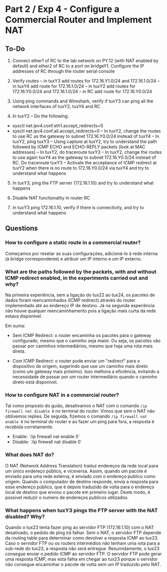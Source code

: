 # Part 2 / Exp 4 - Configure a Commercial Router and Implement NAT

## To-Do

1. Connect ether1 of RC to the lab network on PY.12 (with NAT enabled by default) and ether2 of RC to a port on bridgeY1. Configure the IP addresses of RC through the router serial console

2. Verify routes
– in tuxY3 add routes for 172.16.Y1.0/24 and 172.16.1.0/24
– in tuxY4 add route for 172.16.1.0/24
– in tuxY2 add routes for 172.16.Y0.0/24 and 172.16.1.0/24
– in RC add route for 172.16.Y0.0/24

3. Using ping commands and Wireshark, verify if tuxY3 can ping all the network interfaces of tuxY2, tuxY4 and RC

4. In tuxY2
– Do the following:
  - sysctl net.ipv4.conf.eth1.accept_redirects=0
  - sysctl net.ipv4.conf.all.accept_redirects=0
– In tuxY2, change the routes to use RC as the gateway to subnet 172.16.Y0.0/24 instead of tuxY4
– In tuxY2, ping tuxY3
– Using capture at tuxY2, try to understand the path followed by ICMP ECHO and ECHO-REPLY packets (look at MAC addresses)
– In tuxY2, do traceroute tuxY3
– In tuxY2, change the routes to use again tuxY4 as the gateway to subnet 172.16.Y0.0/24 instead of RC. Do traceroute tuxY3
– Activate the acceptance of ICMP redirect at tuxY2 when there is no route to
172.16.Y0.0/24 via tuxY4 and try to understand what happens

5. In tuxY3, ping the FTP server (172.16.1.10) and try to understand what happens

6. Disable NAT functionality in router RC

7. In tuxY3 ping 172.16.1.10, verify if there is connectivity, and try to understand what happens

## Questions

### How to configure a static route in a commercial router?
Começamos por resetar as suas configurações, adicioná-lo à rede interna (à bridge correspondente) e atribuir um IP interno e um IP externo.

### What are the paths followed by the packets, with and without ICMP redirect enabled, in the experiments carried out and why?
Na primeira experiência, sem a ligação do tux22 ao tux24, os pacotes de dados foram reencaminhados (ICMP redirect) através do router implementado até ao endereço IP de destino.
Já na segunda experiência não houve qualquer reencaminhamento pois a ligação mais curta da rede estava disponível.

Em suma:

- Sem ICMP Redirect: o router encaminha os pacotes para o gateway configurado, mesmo que o caminho seja maior. Ou seja, os pacotes vão passar por caminhos intermediários, mesmo que haja uma rota mais direta.

- Com ICMP Redirect: o router pode enviar um "redirect" para o dispositivo de origem, sugerindo que use um caminho mais direto (como um gateway mais próximo). Isso melhora a eficiência, evitando a necessidade de passar por um router intermediário quando o caminho direto está disponível.

### How to configure NAT in a commercial router?
Tal como proposto do guião, desativamos o NAT com o comando `/ip firewall nat disable 0` no terminal do router. Vimos que sem o NAT não obtivemos replies. De seguida, fizemos o comando `/ip firewall nat enable 0` no terminal do router e ao fazer um ping para fora, a resposta é recebida corretamente.

- Enable: `/ip firewall nat enable 0´
- Disable: `/ip firewall nat disable 0´

### What does NAT do?
O NAT (Network Address Translation) traduz endereços da rede local para um único endereço público, e viceversa. Assim, quando um pacote é enviado para uma rede externa, é enviado com o endereço publico como origem. Quando o computador de destino responde, envia a resposta para esse endereço público, que é depois traduzido de volta para o endereço local de destino que enviou o pacote em primeiro lugar. Deste modo, é possivel reduzir o numero de endereços publicos utilizados.

### What happens when tuxY3 pings the FTP server with the NAT disabled? Why?
Quando o tux23 tenta fazer ping ao servidor FTP (172.16.1.10) com o NAT desativado, o pedido de ping irá falhar.
Sem o NAT, o servidor FTP depende da routing table para determinar como devolver a resposta ICMP ao tux23.
Caso o servidor FTP ou os routers intermédios não tenham uma rota para a sub-rede do tux23, a resposta não será entregue.
Resumidamente, o tux23 consegue enviar o pedido ICMP ao servidor FTP. O servidor FTP pode gerar uma resposta ICMP, mas esta falha em chegar ao tux23 porque o servidor não consegue encaminhar o pacote de volta sem um IP traduzido pelo NAT.
